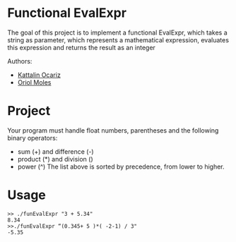 # Functional EvalExpr
The goal of this project is to implement a functional EvalExpr, which takes a string as parameter, which represents a mathematical expression, evaluates this expression and returns the result as an integer

Authors:
* [Kattalin Ocariz](https://github.com/kocariz)
* [Oriol Moles](https://github.com/EruiDev)
# Project
Your program must handle float numbers, parentheses and the following binary operators:

* sum (+) and difference (-)
* product (*) and division (\)
* power (^)
The list above is sorted by precedence, from lower to higher.
# Usage
```
>> ./funEvalExpr "3 + 5.34"
8.34
>>./funEvalExpr “(0.345+ 5 )*( -2-1) / 3"
-5.35
```